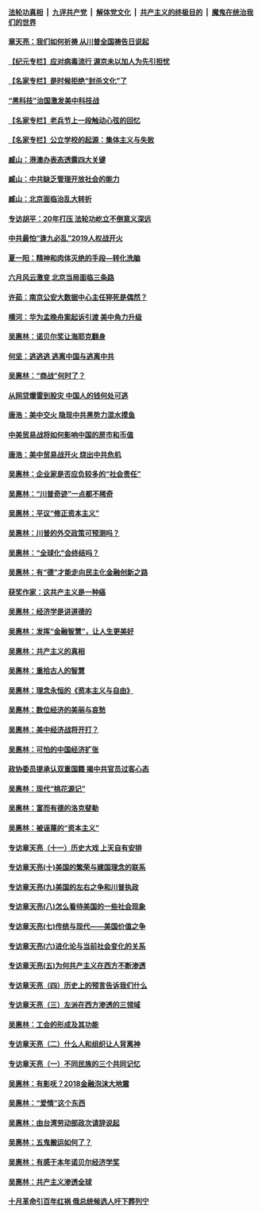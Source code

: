 ####  [法轮功真相](../../../../basic/blob/master/README.md?t=07011302) &nbsp;|&nbsp; [九评共产党](../../../../9ping.md/blob/master/README.md?t=07011302) &nbsp;|&nbsp; [解体党文化](../../../../jtdwh.md/blob/master/README.md?t=07011302)  &nbsp;|&nbsp; [共产主义的终极目的](../../../../gczydzjmd.md/blob/master/README.md?t=07011302) &nbsp;|&nbsp; [魔鬼在统治我们的世界](../../../../mgztzwmdsj.md/blob/master/README.md?t=07011302) 

#### [章天亮：我们如何祈祷 从川普全国祷告日说起](../pages/nsc423/n11944627.md?t=07011302) 

#### [【纪元专栏】应对病毒流行 渥京未以加人为先引担忧](../pages/nsc423/n11875714.md?t=07011302) 

#### [【名家专栏】是时候拒绝“封杀文化”了](../pages/nsc423/n11814093.md?t=07011302) 

#### [“黑科技”治国激发美中科技战](../pages/nsc423/n11638056.md?t=07011302) 

#### [【名家专栏】老兵节上一段触动心弦的回忆](../pages/nsc423/n11646016.md?t=07011302) 

#### [【名家专栏】公立学校的起源：集体主义与失败](../pages/nsc423/n11601833.md?t=07011302) 

#### [臧山：港澳办表态透露四大关键](../pages/nsc423/n11421628.md?t=07011302) 

#### [臧山：中共缺乏管理开放社会的能力](../pages/nsc423/n11407457.md?t=07011302) 

#### [臧山：北京面临治乱大转折](../pages/nsc423/n11406895.md?t=07011302) 

#### [专访胡平：20年打压 法轮功屹立不倒意义深远](../pages/nsc423/n11398800.md?t=07011302) 

#### [中共最怕“逢九必乱”2019人权战开火](../pages/nsc423/n11385248.md?t=07011302) 

#### [夏一阳：精神和肉体灭绝的手段—转化洗脑](../pages/nsc423/n11368250.md?t=07011302) 

#### [六月风云激变 北京当局面临三条路](../pages/nsc423/n11313668.md?t=07011302) 

#### [许茹：南京公安大数据中心主任猝死是偶然？](../pages/nsc423/n11064744.md?t=07011302) 

#### [横河：华为孟晚舟案起诉引渡 美中角力升级](../pages/nsc423/n11027230.md?t=07011302) 

#### [吴惠林：诺贝尔奖让海耶克翻身](../pages/nsc423/n10890049.md?t=07011302) 

#### [何坚：逃逃逃 逃离中国与逃离中共](../pages/nsc423/n10592891.md?t=07011302) 

#### [吴惠林：“商战”何时了？](../pages/nsc423/n10573558.md?t=07011302) 

#### [从网贷爆雷到股灾 中国人的钱何处可逃](../pages/nsc423/n10572800.md?t=07011302) 

#### [唐浩：美中交火 隐现中共黑势力混水摸鱼](../pages/nsc423/n10544040.md?t=07011302) 

#### [中美贸易战将如何影响中国的房市和币值](../pages/nsc423/n10543697.md?t=07011302) 

#### [唐浩：美中贸易战开火 烧出中共危机](../pages/nsc423/n10540126.md?t=07011302) 

#### [吴惠林：企业家是否应负较多的“社会责任”](../pages/nsc423/n10535022.md?t=07011302) 

#### [吴惠林：“川普奇迹”一点都不稀奇](../pages/nsc423/n10512808.md?t=07011302) 

#### [吴惠林：平议“修正资本主义”](../pages/nsc423/n10495724.md?t=07011302) 

#### [吴惠林：川普的外交政策可预测吗？](../pages/nsc423/n10462387.md?t=07011302) 

#### [吴惠林：“全球化”会终结吗？](../pages/nsc423/n10452838.md?t=07011302) 

#### [吴惠林：有“德”才能走向民主化金融创新之路](../pages/nsc423/n10432292.md?t=07011302) 

#### [获奖作家：这共产主义是一种癌](../pages/nsc423/n10431541.md?t=07011302) 

#### [吴惠林：经济学是讲道德的](../pages/nsc423/n10398014.md?t=07011302) 

#### [吴惠林：发挥“金融智慧”，让人生更美好](../pages/nsc423/n10375019.md?t=07011302) 

#### [吴惠林：共产主义的真相](../pages/nsc423/n10351394.md?t=07011302) 

#### [吴惠林：重拾古人的智慧](../pages/nsc423/n10337691.md?t=07011302) 

#### [吴惠林：理念永恒的《资本主义与自由》](../pages/nsc423/n10316274.md?t=07011302) 

#### [吴惠林：数位经济的美丽与哀愁](../pages/nsc423/n10292946.md?t=07011302) 

#### [吴惠林：美中经济战将开打？](../pages/nsc423/n10258825.md?t=07011302) 

#### [吴惠林：可怕的中国经济扩张](../pages/nsc423/n10219147.md?t=07011302) 

#### [政协委员提承认双重国籍 揭中共官员过客心态](../pages/nsc423/n10208809.md?t=07011302) 

#### [吴惠林：现代“桃花源记”](../pages/nsc423/n10185234.md?t=07011302) 

#### [吴惠林：富而有德的洛克斐勒](../pages/nsc423/n10142264.md?t=07011302) 

#### [吴惠林：被诬蔑的“资本主义”](../pages/nsc423/n10124816.md?t=07011302) 

#### [专访章天亮（十一）历史大戏 上天自有安排](../pages/nsc423/n10094905.md?t=07011302) 

#### [专访章天亮(十)美国的繁荣与建国理念的联系](../pages/nsc423/n10094899.md?t=07011302) 

#### [专访章天亮(九)美国的左右之争和川普执政](../pages/nsc423/n10094889.md?t=07011302) 

#### [专访章天亮(八)怎么看待美国的一些社会现象](../pages/nsc423/n10094857.md?t=07011302) 

#### [专访章天亮(七)传统与现代——美国价值之争](../pages/nsc423/n10093140.md?t=07011302) 

#### [专访章天亮(六)进化论与当前社会变化的关系](../pages/nsc423/n10092036.md?t=07011302) 

#### [专访章天亮(五)为何共产主义在西方不断渗透](../pages/nsc423/n10083620.md?t=07011302) 

#### [专访章天亮（四）历史上的预言告诉我们什么](../pages/nsc423/n10083606.md?t=07011302) 

#### [专访章天亮（三）左派在西方渗透的三领域](../pages/nsc423/n10081115.md?t=07011302) 

#### [吴惠林：工会的形成及其功能](../pages/nsc423/n10080633.md?t=07011302) 

#### [专访章天亮（二）什么人和组织让人背离神](../pages/nsc423/n10076637.md?t=07011302) 

#### [专访章天亮（一）不同民族的三个共同记忆](../pages/nsc423/n10074188.md?t=07011302) 

#### [吴惠林：有影呒？2018金融泡沫大地震](../pages/nsc423/n10040534.md?t=07011302) 

#### [吴惠林：“爱情”这个东西](../pages/nsc423/n10019423.md?t=07011302) 

#### [吴惠林：由台湾劳动部政次请辞说起](../pages/nsc423/n9979679.md?t=07011302) 

#### [吴惠林：五鬼搬运如何了？](../pages/nsc423/n9925338.md?t=07011302) 

#### [吴惠林：有感于本年诺贝尔经济学奖](../pages/nsc423/n9871883.md?t=07011302) 

#### [吴惠林：共产主义渗透全球](../pages/nsc423/n9812748.md?t=07011302) 

#### [十月革命引百年红祸 俄总统候选人吁下葬列宁](../pages/nsc423/n9810182.md?t=07011302) 

